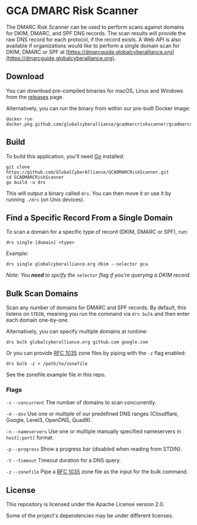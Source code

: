 # GCA DMARC Risk Scanner
The DMARC Risk Scanner can be used to perform scans against domains for DKIM, DMARC, and SPF DNS records.  The scan results will provide the raw DNS record for each protocol, if the record exists.  A Web API is also available if organizations would like to perform a single domain scan for DKIM, DMARC or SPF at [https://dmarcguide.globalcyberalliance.org](https://dmarcguide.globalcyberalliance.org).

## Download
You can download pre-compiled binaries for macOS, Linux and Windows from the [releases](https://github.com/GlobalCyberAlliance/GCADMARCRiskScanner/releases) page.

Alternatively, you can run the binary from within our pre-built Docker image:
 
```shell
docker run docker.pkg.github.com/globalcyberalliance/gcadmarcriskscanner/gcadmarcriskscanner:latest
```

## Build

To build this application, you'll need [Go](https://golang.org/) installed.

```shell
git clone https://github.com/GlobalCyberAlliance/GCADMARCRiskScanner.git
cd GCADMARCRiskScanner
go build -o drs
```

This will output a binary called `drs`. You can then move it or use it by running `./drs` (on Unix devices).

## Find a Specific Record From a Single Domain
To scan a domain for a specific type of record (DKIM, DMARC or SPF), run:

`drs single [domain] <type>`

Example:

`drs single globalcyberalliance.org dkim --selector gca`

*Note: You **need** to spcify the `selector` flag if you're querying a DKIM record.*

## Bulk Scan Domains

Scan any number of domains for DMARC and SPF records. By default, this listens on `STDIN`, meaning you run the command via `drs bulk` and then enter each domain one-by-one.

Alternatively, you can specify multiple domains at runtime:

`drs bulk globalcyberalliance.org github.com google.com`

Or you can provide [RFC 1035](https://tools.ietf.org/html/rfc1035) zone files by piping with the `-z` flag enabled:

`drs bulk -z < /path/to/zonefile`

See the zonefile.example file in this repo.

### Flags

`-c` `--concurrent` The number of domains to scan concurrently.

`-d` `--dns` Use one or multiple of our predefined DNS ranges (Cloudflare, Google, Level3, OpenDNS, Quad9).

`-n` `--nameservers` Use one or multiple manually specified nameservers in `host[:port]` format.

`-p` `--progress` Show a progress bar (disabled when reading from STDIN).

`-t` `--timeout` Timeout duration for a DNS query.

`-z` `--zonefile` Pipe a [RFC 1035](https://tools.ietf.org/html/rfc1035) zone file as the input for the bulk command.

## License

This repository is licensed under the Apache License version 2.0.

Some of the project's dependencies may be under different licenses.
